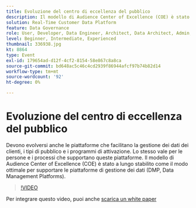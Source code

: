 ```yaml
---
title: Evoluzione del centro di eccellenza del pubblico
description: Il modello di Audience Center of Excellence (COE) è stato a lungo stabilito come il modo ottimale per supportare le piattaforme di gestione dei dati (DMP, Data Management Platforms).
solution: Real-Time Customer Data Platform
feature: Data Governance
role: User, Developer, Data Engineer, Architect, Data Architect, Admin, Leader
level: Beginner, Intermediate, Experienced
thumbnail: 336938.jpg
kt: 8864
type: Event
exl-id: 179654ad-d12f-4cf2-8154-58e867c8a8ca
source-git-commit: bd648ac5c46c4cd2939f86944afcf97b74b82d14
workflow-type: tm+mt
source-wordcount: '92'
ht-degree: 0%

---
```


# Evoluzione del centro di eccellenza del pubblico

Devono evolversi anche le piattaforme che facilitano la gestione dei dati dei clienti, i tipi di pubblico e i programmi di attivazione. Lo stesso vale per le persone e i processi che supportano queste piattaforme. Il modello di Audience Center of Excellence (COE) è stato a lungo stabilito come il modo ottimale per supportare le piattaforme di gestione dei dati (DMP, Data Management Platforms).

>[!VIDEO](https://video.tv.adobe.com/v/336938/?quality=12&learn=on)

Per integrare questo video, puoi anche [scarica un white paper](./../assets/whitepaper-evolving-the-audience-center-of-excellence.pdf)
